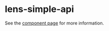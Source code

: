 # lens-simple-api

See the [component page](http://lenses.github.io/lens-simple-api) for more information.
